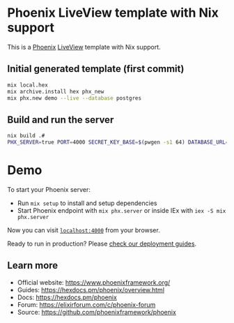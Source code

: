 # Phoenix LiveView template with Nix support

This is a [Phoenix](https://www.phoenixframework.org/) [LiveView](https://hexdocs.pm/phoenix_live_view/welcome.html) template with Nix support.

## Initial generated template (first commit)

```bash
mix local.hex
mix archive.install hex phx_new
mix phx.new demo --live --database postgres
```

## Build and run the server

```bash
nix build .#
PHX_SERVER=true PORT=4000 SECRET_KEY_BASE=$(pwgen -s1 64) DATABASE_URL=ecto://postgres:postgres@localhost:5433/demo_dev RELEASE_COOKIE=xyz result/bin/demo start
```

# Demo

To start your Phoenix server:

  * Run `mix setup` to install and setup dependencies
  * Start Phoenix endpoint with `mix phx.server` or inside IEx with `iex -S mix phx.server`

Now you can visit [`localhost:4000`](http://localhost:4000) from your browser.

Ready to run in production? Please [check our deployment guides](https://hexdocs.pm/phoenix/deployment.html).

## Learn more

  * Official website: https://www.phoenixframework.org/
  * Guides: https://hexdocs.pm/phoenix/overview.html
  * Docs: https://hexdocs.pm/phoenix
  * Forum: https://elixirforum.com/c/phoenix-forum
  * Source: https://github.com/phoenixframework/phoenix
